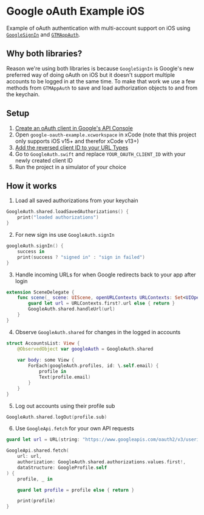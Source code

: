# Google oAuth Example iOS

Example of oAuth authentication with multi-account support on iOS using [`GoogleSignIn`](https://github.com/google/GoogleSignIn-iOS) and [`GTMAppAuth`](https://github.com/google/GTMAppAuth).

## Why both libraries?
Reason we're using both libraries is because `GoogleSignIn` is Google's new preferred way of doing oAuth on iOS but it doesn't support multiple accounts to be logged in at the same time. To make that work we use a few methods from `GTMAppAuth` to save and load authorization objects to and from the keychain.

## Setup
1. [Create an oAuth client in Google's API Console](https://developers.google.com/identity/sign-in/ios/start-integrating#get_an_oauth_client_id)
2. Open `google-oauth-example.xcworkspace` in xCode (note that this project only supports iOS v15+ and therefor xCode v13+)
3. [Add the reversed client ID to your URL Types](https://developers.google.com/identity/sign-in/ios/start-integrating#add_a_url_scheme_for_google_sign-in_to_your_project)
4. Go to `GoogleAuth.swift` and replace `YOUR_OAUTH_CLIENT_ID` with your newly created client ID
5. Run the project in a simulator of your choice

## How it works

1. Load all saved authorizations from your keychain
```swift
GoogleAuth.shared.loadSavedAuthorizations() {
    print("loaded authorizations")
}
```

2. For new sign ins use `GoogleAuth.signIn`
```swift
googleAuth.signIn() {
    success in
    print(success ? "signed in" : "sign in failed")
}
```

3. Handle incoming URLs for when Google redirects back to your app after login
```swift
extension SceneDelegate {
    func scene(_ scene: UIScene, openURLContexts URLContexts: Set<UIOpenURLContext>) {
        guard let url = URLContexts.first?.url else { return }
        GoogleAuth.shared.handleUrl(url)
    }
}
```

4. Observe `GoogleAuth.shared` for changes in the logged in accounts

```swift
struct AccountsList: View {
    @ObservedObject var googleAuth = GoogleAuth.shared
    
    var body: some View {
        ForEach(googleAuth.profiles, id: \.self.email) {
            profile in
            Text(profile.email)
        }
    }
}
```

5. Log out accounts using their profile sub
```swift
GoogleAuth.shared.logOut(profile.sub)
```

6. Use `GoogleApi.fetch` for your own API requests
```swift
guard let url = URL(string: "https://www.googleapis.com/oauth2/v3/userinfo") else { return }

GoogleApi.shared.fetch(
    url: url,
    authorization: GoogleAuth.shared.authorizations.values.first!,
    dataStructure: GoogleProfile.self
) {
    profile, _ in

    guard let profile = profile else { return }

    print(profile)
}
```
